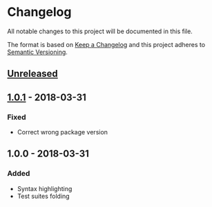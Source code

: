 # Changelog

All notable changes to this project will be documented in this file.

The format is based on [Keep a Changelog](http://keepachangelog.com/en/1.0.0/)
and this project adheres to [Semantic Versioning](http://semver.org/spec/v2.0.0.html).

## [Unreleased]

## [1.0.1] - 2018-03-31

### Fixed

* Correct wrong package version

## 1.0.0 - 2018-03-31

### Added

* Syntax highlighting
* Test suites folding

[Unreleased]: https://github.com/numaru/vscode-tap/compare/v1.0.1...develop
[1.0.1]: https://github.com/numaru/vscode-tap/compare/v1.0.0...v1.0.1
